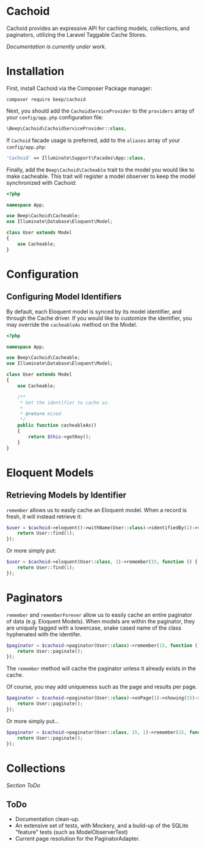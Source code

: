 Cachoid
=======
Cachoid provides an expressive API for caching models, collections, and paginators, utilizing the Laravel Taggable Cache Stores.

*Documentation is currently under work.*

# Installation

First, install Cachoid via the Composer Package manager:
```
composer require beep/cachoid
```

Next, you should add the `CachoidServiceProvider` to the `providers` array of your `config/app.php` configuration file:
```php
\Beep\Cachoid\CachoidServiceProvider::class,
```

If `Cachoid` facade usage is preferred, add to the `aliases` array of your `config/app.php`:
```php
'Cachoid' => Illuminate\Support\Facades\App::class,
```

Finally, add the `Beep\Cachoid\Cacheable` trait to the model you would like to make cacheable. This trait will register a model observer to keep the model synchronized with Cachoid:
```php
<?php

namespace App;

use Beep\Cachoid\Cacheable;
use Illuminate\Database\Eloquent\Model;

class User extends Model
{
    use Cacheable;
}
```

# Configuration

## Configuring Model Identifiers
By default, each Eloquent model is synced by its model identifier, and through the Cache driver. If you would like to customize the identifier, you may override the `cacheableAs` method on the Model.

```php
<?php

namespace App;

use Beep\Cachoid\Cacheable;
use Illuminate\Database\Eloquent\Model;

class User extends Model
{
    use Cacheable;

    /**
     * Get the identifier to cache as.
     *
     * @return mixed
     */
    public function cacheableAs()
    {
        return $this->getKey();
    }
}
```

# Eloquent Models
## Retrieving Models by Identifier
`remember` allows us to easily cache an Eloquent model. When a record is fresh, it will instead retrieve it:

```php
$user = $cachoid->eloquent()->withName(User::class)->identifiedBy(1)->remember(15, function () {
    return User::find(1);
});
```

Or more simply put:
```php
$user = $cachoid->eloquent(User::class, 1)->remember(15, function () {
    return User::find(1);
});

```

# Paginators
`remember` and `rememberForever` allow us to easily cache an entire paginator of data (e.g. Eloquent Models). When models are within the paginator, they are uniquely tagged with a lowercase, snake cased name of the class hyphenated with the identifer.
```php
$paginator = $cachoid->paginator(User::class)->remember(15, function () {
    return User::paginate();
});
```
The `remember` method will cache the paginator unless it already exists in the cache.

Of course, you may add uniqueness such as the page and results per page.


```php
$paginator = $cachoid->paginator(User::class)->onPage(1)->showing(15)->remember(15, function () {
    return User::paginate();
});
```

Or more simply put...
```php
$paginator = $cachoid->paginator(User::class, 15, 1)->remember(15, function () {
    return User::paginate();
});
```

# Collections
*Section ToDo*

## ToDo
* Documentation clean-up.
* An extensive set of tests, with Mockery, and a build-up of the SQLite "feature" tests (such as ModelObserverTest)
* Current page resolution for the PaginatorAdapter.
